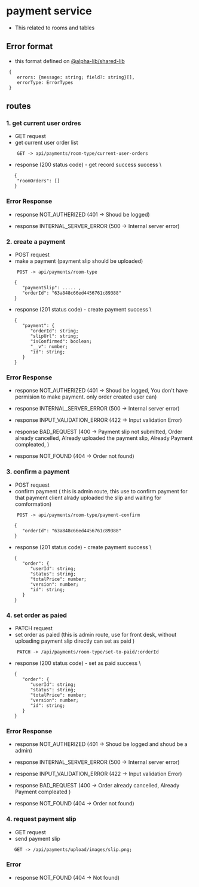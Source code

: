 # payment service
- This related to rooms and tables

## Error format
- this format defined on [@alpha-lib/shared-lib](https://www.npmjs.com/package/@alpha-lib/shared-lib)

```
 {
    errors: {message: string; field?: string}[],
    errorType: ErrorTypes
 }
```

## routes

### 1. get current user ordres
- GET request
- get current user order list

```
    GET -> api/payments/room-type/current-user-orders
```

- response (200 status code) - get record success success \

```
   {
    "roomOrders": []
   }
```

### Error Response

- response NOT_AUTHERIZED (401 -> Shoud be logged)

- response INTERNAL_SERVER_ERROR (500 -> Internal server error)

### 2. create a payment
- POST request
- make a payment (payment slip should be uploaded)

```
    POST -> api/payments/room-type
```
```
   {
      "paymentSlip": ..... ,
      "orderId": "63a848c66ed4456761c89388"
   }
```

- response (201 status code) - create payment success \

```
   {
      "payment": {
         "orderId": string;
         "slipUrl": string;
         "isConfirmed": boolean;
         "__v": number;
         "id": string;
      }
   }
```

### Error Response

- response NOT_AUTHERIZED (401 -> Shoud be logged, You don't have permision to make payment. only order created user can)

- response INTERNAL_SERVER_ERROR (500 -> Internal server error)

-  response INPUT_VALIDATION_ERROR (422 -> Input validation Error) 

- response BAD_REQUEST (400 -> Payment slip not submitted, Order already cancelled, Already uploaded the payment slip, Already Payment compleated, )

- response NOT_FOUND (404 -> Order not found)

### 3. confirm a payment
- POST request
- confirm payment ( this is admin route, this use to confirm payment for that payment client alrady uploaded the slip and waiting for comformation)

```
    POST -> api/payments/room-type/payment-confirm
```
```
   {
      "orderId": "63a848c66ed4456761c89388"
   }
```

- response (201 status code) - create payment success \

```
   {
      "order": {
         "userId": string;
         "status": string;
         "totalPrice": number;
         "version": number;
         "id": string;
      }
   }
```

### 4. set order as paied
- PATCH request
- set order as paied (this is admin route, use for front desk, without uploading payment slip directly can set as paid )

```
    PATCH -> /api/payments/room-type/set-to-paid/:orderId
```

- response (200 status code) - set as paid success \

```
   {
      "order": {
         "userId": string;
         "status": string;
         "totalPrice": number;
         "version": number;
         "id": string;
      }
   }
```

### Error Response

- response NOT_AUTHERIZED (401 -> Shoud be logged and shoud be a admin)

- response INTERNAL_SERVER_ERROR (500 -> Internal server error)

-  response INPUT_VALIDATION_ERROR (422 -> Input validation Error) 

- response BAD_REQUEST (400 -> Order already cancelled, Already Payment compleated )

- response NOT_FOUND (404 -> Order not found)

### 4. request payment slip
- GET request
- send payment slip

```
   GET -> /api/payments/upload/images/slip.png;
```

### Error

- response NOT_FOUND (404 -> Not found)